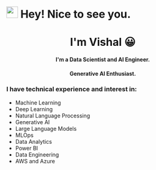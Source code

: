 <h1><img src="https://emojis.slackmojis.com/emojis/images/1531849430/4246/blob-sunglasses.gif?1531849430" width="30"/> Hey! Nice to see you.</h1>
<h1 align="center">I'm Vishal 😀</h1>
<h4 align="center">I'm a Data Scientist and AI Engineer.</h4>
<h4 align="center">Generative AI Enthusiast.</h4>

### I have technical experience and interest in:
* Machine Learning
* Deep Learning
* Natural Language Processing
* Generative AI
* Large Language Models
* MLOps
* Data Analytics
* Power BI
* Data Engineering
* AWS and Azure

<!--
**Vishal0199/Vishal0199** is a ✨ _special_ ✨ repository because its `README.md` (this file) appears on your GitHub profile.

Here are some ideas to get you started:

- 🔭 I’m currently working on ...
- 🌱 I’m currently learning ...
- 👯 I’m looking to collaborate on ...
- 🤔 I’m looking for help with ...
- 💬 Ask me about ...
- 📫 How to reach me: ...
- 😄 Pronouns: ...
- ⚡ Fun fact: ...
-->
